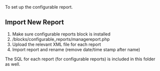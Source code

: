 To set up the configurable report.

## Import New Report

1. Make sure configurable reports block is installed
2. <site>/blocks/configurable_reports/managereport.php
3. Upload the relevant XML file for each report
4. Import report and rename (remove date/time stamp after name)

The SQL for each report (for configurable reports) is included in this folder as well.
